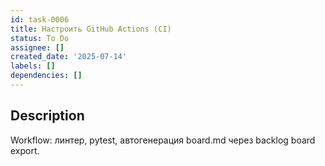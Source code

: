 ```yaml
---
id: task-0006
title: Настроить GitHub Actions (CI)
status: To Do
assignee: []
created_date: '2025-07-14'
labels: []
dependencies: []
---
```


## Description

Workflow: линтер, pytest, автогенерация board.md через backlog board export.
